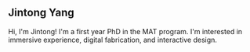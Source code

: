## Jintong Yang

Hi, I'm Jintong! I'm a first year PhD in the MAT program. I'm interested in immersive experience, digital fabrication, and interactive design.

